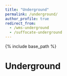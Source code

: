 ```yaml
---
title: "Underground"
permalink: /underground/
author_profile: true
redirect_from:
  - /wms-underground
  - /suffocate-underground
---
```


{% include base_path %}

Underground
======
